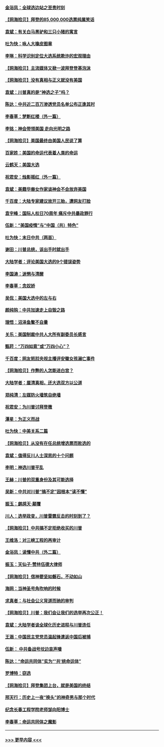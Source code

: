 #### [金浴凤：全球选边站之至贵时刻](../pages/nsc993/n12627318.md?t=12171952) 
#### [【网海拾贝】拜登的85,000,000选票纯属笑话](../pages/nsc993/n12626569.md?t=12171952) 
#### [袁斌：有关白马黑驴和三只小猪的寓言](../pages/nsc993/n12626198.md?t=12171952) 
#### [吐为快：咏人大橡皮图章](../pages/nsc993/n12624470.md?t=12171952) 
#### [李琳：科学识别定位大选系统欺诈的宏观理由](../pages/nsc993/n12624340.md?t=12171952) 
#### [【网海拾贝】主流媒体又掀一波拜登登基泡沫](../pages/nsc993/n12624000.md?t=12171952) 
#### [【网海拾贝】没有真相与正义就没有美国](../pages/nsc993/n12621885.md?t=12171952) 
#### [袁斌：川普真的是“神选之子”吗？](../pages/nsc993/n12621749.md?t=12171952) 
#### [陈达：中共近二百万渗透党员名单公布正逢其时](../pages/nsc993/n12620870.md?t=12171952) 
#### [李春草：梦断红楼（外一篇）](../pages/nsc993/n12619122.md?t=12171952) 
#### [李铭：神会带领美国 走向光明之路](../pages/nsc993/n12618584.md?t=12171952) 
#### [【网海拾贝】美国最终由美国人民说了算](../pages/nsc993/n12617255.md?t=12171952) 
#### [百家姓：美国的命运代表着人类的命运](../pages/nsc993/n12615838.md?t=12171952) 
#### [云鹤天：美国大选](../pages/nsc993/n12615994.md?t=12171952) 
#### [祝君安：烛影摇红（外一篇）](../pages/nsc993/n12615975.md?t=12171952) 
#### [袁斌：美籍华裔女作家谈神会不会放弃美国](../pages/nsc993/n12615263.md?t=12171952) 
#### [千百度：大陆专家建议放开三胎，遭网友打脸](../pages/nsc993/n12614456.md?t=12171952) 
#### [袁宇峰：国际人权日70周年 痛斥中共暴政罪行](../pages/nsc993/n12611965.md?t=12171952) 
#### [伍新：“美国疫情”与“中国（共）特色”](../pages/nsc993/n12611463.md?t=12171952) 
#### [吐为快：末日中共（两首）](../pages/nsc993/n12611461.md?t=12171952) 
#### [谢田：川普总统，该出手时就出手](../pages/nsc993/n12610905.md?t=12171952) 
#### [大陆学者：评论美国大选的9个错误姿势](../pages/nsc993/n12609586.md?t=12171952) 
#### [李国涛：迷惘与清醒](../pages/nsc993/n12607532.md?t=12171952) 
#### [李春草：念奴娇](../pages/nsc993/n12607083.md?t=12171952) 
#### [吴侃：美国大选中的左与右](../pages/nsc993/n12607054.md?t=12171952) 
#### [颜纯钩：中共加速走上自毁之路](../pages/nsc993/n12606473.md?t=12171952) 
#### [理悟：沼泽鱼鳖不自量](../pages/nsc993/n12606454.md?t=12171952) 
#### [关乐：美国制裁中共人大所有副委员长感言](../pages/nsc993/n12606442.md?t=12171952) 
#### [甄莳：“万四如意”或“万四小心”？](../pages/nsc993/n12606091.md?t=12171952) 
#### [千百度：网友怒怼央视主播评安徽女孩溺亡事件](../pages/nsc993/n12605370.md?t=12171952) 
#### [【网海拾贝】作弊的人怎能进白宫？](../pages/nsc993/n12603546.md?t=12171952) 
#### [大陆学者：厘清真相，还大选双方以公道](../pages/nsc993/n12603475.md?t=12171952) 
#### [郑纯清：左媒防火墙筑自绝墙](../pages/nsc993/n12602226.md?t=12171952) 
#### [祝君安：为川普讨拜登檄](../pages/nsc993/n12602199.md?t=12171952) 
#### [潭星：为正义而战](../pages/nsc993/n12600926.md?t=12171952) 
#### [吐为快：中美关系二篇](../pages/nsc993/n12600908.md?t=12171952) 
#### [【网海拾贝】从没有在任总统增选票而败选的](../pages/nsc993/n12600435.md?t=12171952) 
#### [袁斌：值得反川人士深思的十个问题](../pages/nsc993/n12600332.md?t=12171952) 
#### [李明：神选川普平乱](../pages/nsc993/n12599751.md?t=12171952) 
#### [王赫：川普的双重身份及其可能选择](../pages/nsc993/n12599723.md?t=12171952) 
#### [吴新：中共对川普“搞不定”因根本“读不懂”](../pages/nsc993/n12599502.md?t=12171952) 
#### [振玉：鹧鸪天‧颠覆](../pages/nsc993/n12599494.md?t=12171952) 
#### [川人：选举政变，川普雷霆反击的时刻到了？](../pages/nsc993/n12599291.md?t=12171952) 
#### [【网海拾贝】中共搞不定拒绝收买的川普](../pages/nsc993/n12598955.md?t=12171952) 
#### [王维洛：对三峡工程的再审计](../pages/nsc993/n12598436.md?t=12171952) 
#### [金浴凤：读懂中共（外二篇）](../pages/nsc993/n12597943.md?t=12171952) 
#### [振玉：天仙子‧赞林伍德大律师](../pages/nsc993/n12597929.md?t=12171952) 
#### [【网海拾贝】信神要坚如磐石，不动如山](../pages/nsc993/n12597901.md?t=12171952) 
#### [海网：当神圣号角吹响的时候](../pages/nsc993/n12595891.md?t=12171952) 
#### [求真者：与社会公义背道而驰的审判](../pages/nsc993/n12595868.md?t=12171952) 
#### [【网海拾贝】川普：我们会让我们的选举再次公正！](../pages/nsc993/n12594930.md?t=12171952) 
#### [袁斌：大陆学者谈全球化历史进程与川普连任](../pages/nsc993/n12594690.md?t=12171952) 
#### [王涵：中国民主党党员温起锋遣返中国后被捕](../pages/nsc993/n12594540.md?t=12171952) 
#### [伍新： 中共备战号坟边哀声嚎](../pages/nsc993/n12593086.md?t=12171952) 
#### [陈达：“命运共同体”实为“‘共’统命运体”](../pages/nsc993/n12590865.md?t=12171952) 
#### [罗博特：窃选](../pages/nsc993/n12590619.md?t=12171952) 
#### [【网海拾贝】拜登集团上台，就是美国的终结](../pages/nsc993/n12589725.md?t=12171952) 
#### [邢天行：历史上一夜“换头”的神奇男与那个时代](../pages/nsc993/n12589424.md?t=12171952) 
#### [纪念长春工程学院老师邹向阳博士](../pages/nsc993/n12585390.md?t=12171952) 
#### [李春草：命运共同体之魔影](../pages/nsc993/n12585026.md?t=12171952) 

----
#### [ >>> 更早内容 <<< ](../indexes/nsc993-earlier.md)
